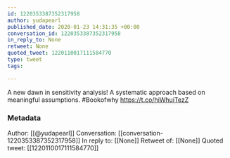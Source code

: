 ```yaml
---
id: 1220353387352317958
author: yudapearl
published_date: 2020-01-23 14:31:35 +00:00
conversation_id: 1220353387352317958
in_reply_to: None
retweet: None
quoted_tweet: 1220110017111584770
type: tweet
tags:

---
```


A new dawn in sensitivity analysis! A systematic approach based on meaningful assumptions. #Bookofwhy https://t.co/hiWhuiTezZ

### Metadata

Author: [[@yudapearl]]
Conversation: [[conversation-1220353387352317958]]
In reply to: [[None]]
Retweet of: [[None]]
Quoted tweet: [[1220110017111584770]]
